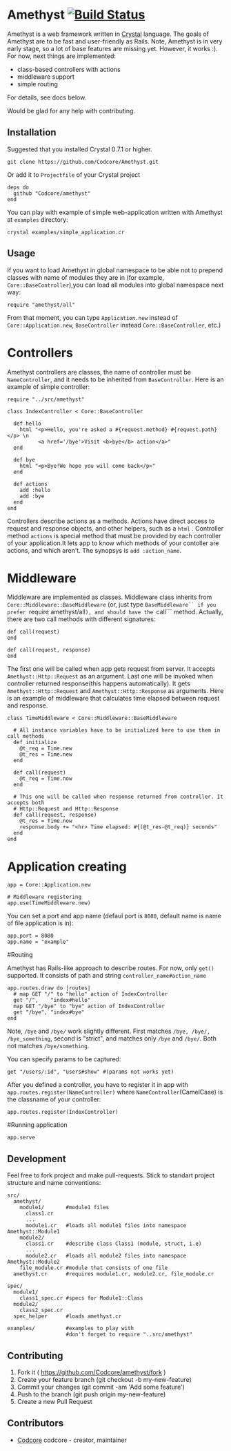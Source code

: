 # Amethyst [![Build Status](https://travis-ci.org/Codcore/Amethyst.svg)](https://travis-ci.org/Codcore/Amethyst)

Amethyst is a web framework written in [Crystal](https://github.com/manastech/crystal) language. The goals of Amethyst are to be fast and user-friendly as Rails. Note, Amethyst is in very early stage, so a lot of base features are missing yet. However, it works :). For now, next things are implemented:
- class-based controllers with actions
- middleware support
- simple routing

For details, see docs below.

Would be glad for any help with contributing.

## Installation

Suggested that you installed Crystal 0.7.1 or higher.
```
git clone https://github.com/Codcore/Amethyst.git
```

Or add it to `Projectfile` of your Crystal project

```crystal
deps do
  github "Codcore/amethyst"
end
```
You can play with example of simple web-application written with Amethyst at ```examples``` directory:
```
crystal examples/simple_application.cr
```
## Usage

If you want to load Amethyst in global namespace to be able not to prepend classes with name of modules they are in (for example, ```Core::BaseController```),you can load all modules into global namespace next way:
```crystal
require "amethyst/all"
```
From that moment, you can type ```Application.new``` instead of ```Core::Application.new```, ```BaseController``` instead ```Core::BaseController```, etc.)

# Controllers
Amethyst controllers are classes, the name of controller must be ```NameController```,
and it needs to be inherited from ```BaseController```. Here is an example of simple controller:

```crystal
require "../src/amethyst"

class IndexController < Core::BaseController

  def hello
    html "<p>Hello, you're asked a #{request.method} #{request.path}</p> \n
          <a href='/bye'>Visit <b>bye</b> action</a>"
  end

  def bye
    html "<p>Bye!We hope you will come back</p>"
  end

  def actions
    add :hello
    add :bye
  end
end
```
Controllers describe actions as a methods. Actions have direct access to request and response objects, and other helpers, such as a ```html``` . Controller method ```actions``` is special method that must be provided by each controller of your application.It lets app to know which methods of your contoller are actions, and which aren't. The synopsys is ```add :action_name```. 


# Middleware
Middleware are implemented as classes. Middleware class inherits from ```Core::Middleware::BaseMiddleware``` (or, just type ```BaseMiddleware`` if you prefer ```require amethyst/all```), and should have the ```call``` method. Actually, there are two call methods with different signatures:
```crystal
def call(request)
end

def call(request, response)
end
```
The first one will be called when app gets request from server. It accepts ```Amethyst::Http::Request``` as an argument. Last one will be invoked when controller returned response(this happens automatically). It gets ```Amethyst::Http::Request``` and ```Amethyst::Http::Response``` as arguments. Here is an example of middleware that calculates time elapsed between request and response.

```crystal
class TimeMiddleware < Core::Middleware::BaseMiddleware

  # All instance variables have to be initialized here to use them in call methods
  def initialize
    @t_req = Time.new 
    @t_res = Time.new
  end

  def call(request)
    @t_req = Time.now
  end

  # This one will be called when response returned from controller. It accepts both
  # Http::Request and Http::Response
  def call(request, response)
    @t_res = Time.now
    response.body += "<hr> Time elapsed: #{(@t_res-@t_req)} seconds"
  end
end
```

# Application creating

```crystal
app = Core::Application.new

# Middleware registering
app.use(TimeMiddleware.new)
```
You can set a port and app name (defaul port is ```8080```, default name is name of file application is in):
```crystal
app.port = 8080
app.name = "example"
```

#Routing

Amethyst has Rails-like approach to describe routes. For now, only ```get()``` supported. 
It consists of path and string ```controller_name#action_name```

```crystal 
app.routes.draw do |routes|
  # map GET "/" to "hello" action of IndexController
  get "/",    "index#hello"
  map GET "/bye" to "bye" action of IndexController
  get "/bye", "index#bye"
end
```

Note, ```/bye``` and ```/bye/``` work slightly different. First matches ```/bye, /bye/, /bye_something```, second is "strict",
and matches only ```/bye``` and ```/bye/```. Both not matches ```/bye/something```.

You can specify params to be captured:
```crystal 
get "/users/:id", "users#show" #(params not works yet)
```

After you defined a controller, you have to register it in app with ```app.routes.register(NameController)``` where ```NameController```(CamelCase) is the classname of your controller:
```crystal
app.routes.register(IndexController)
```
#Running application
```crystal
app.serve
```


## Development

Feel free to fork project and make pull-requests. Stick to standart project structure and name conventions:

    src/
      amethyst/
        module1/       #module1 files
          class1.cr
          ...
          module1.cr   #loads all module1 files into namespace Amethyst::Module1
        module2/
          class1.cr    #describe class Class1 (module, struct, i.e)
          ...
          module2.cr   #loads all module2 files into namespace Amethyst::Module2
        file_module.cr #module that consists of one file
      amethyst.cr      #requires module1.cr, module2.cr, file_module.cr

    spec/
      module1/
        class1_spec.cr #specs for Module1::Class
      module2/
        class2_spec.cr
      spec_helper      #loads amethyst.cr

    examples/          #examples to play with
                       #don't forget to require "..src/amethyst"



## Contributing

1. Fork it ( https://github.com/Codcore/amethyst/fork )
2. Create your feature branch (git checkout -b my-new-feature)
3. Commit your changes (git commit -am 'Add some feature')
4. Push to the branch (git push origin my-new-feature)
5. Create a new Pull Request

## Contributors

- [Codcore](https://github.com/[your-github-name]) codcore - creator, maintainer
